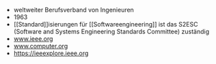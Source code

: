 - weltweiter Berufsverband von Ingenieuren 
- 1963
- [[Standard]]isierungen für [[Softwareengineering]] ist das S2ESC (Software and Systems Engineering Standards Committee) zuständig
- www.ieee.org
- www.computer.org
- https://ieeexplore.ieee.org
